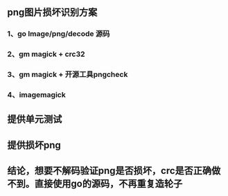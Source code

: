 ## png图片损坏识别方案
### 1、go Image/png/decode 源码
### 2、gm magick + crc32
### 3、gm magick + 开源工具pngcheck
### 4、imagemagick
## 提供单元测试
## 提供损坏png
## 结论，想要不解码验证png是否损坏，crc是否正确做不到。直接使用go的源码，不再重复造轮子
